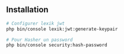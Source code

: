 ## Installation

```bash
# Configurer lexik jwt
php bin/console lexik:jwt:generate-keypair

# Pour Hasher un password
php bin/console security:hash-password
